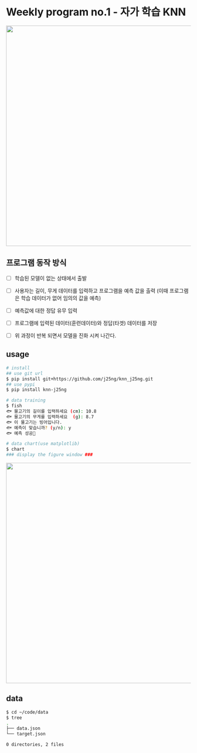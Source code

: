 # Weekly program no.1 - 자가 학습 KNN
<img src="https://github.com/user-attachments/assets/54bb1109-4a67-4dbb-b714-0893e9c6f420" width=600 />

## 프로그램 동작 방식
- [ ] 학습된 모델이 없는 상태에서 출발
- [ ] 사용자는 길이, 무게 데이터를 입력하고 프로그램을 예측 값을 출력 (이때 프로그램은 학습 데이터가 없어 임의의 값을 예측)
- [ ] 예측값에 대한 정답 유무 입력
- [ ] 프로그램에 입력된 데이터(훈련데이터)와 정답(타겟) 데이터를 저장
- [ ] 위 과정이 반복 되면서 모델을 진화 시켜 나간다.


## usage
```bash
# install
## use git url
$ pip install git+https://github.com/j25ng/knn_j25ng.git
## use pypi
$ pip install knn-j25ng

# data training
$ fish
🐟 물고기의 길이를 입력하세요 (cm): 10.8
🐟 물고기의 무게를 입력하세요  (g): 8.7
🐟 이 물고기는 빙어입니다.
🐟 예측이 맞습니까? (y/n): y
🐟 예측 성공🥳
```
```bash
# data chart(use matplotlib)
$ chart
### display the figure window ###
```

<img src="https://github.com/user-attachments/assets/f585310b-d655-4d6e-a411-8648da14eecc" width=600 />

## data
```bash
$ cd ~/code/data
$ tree
.
├── data.json
└── target.json

0 directories, 2 files
```
